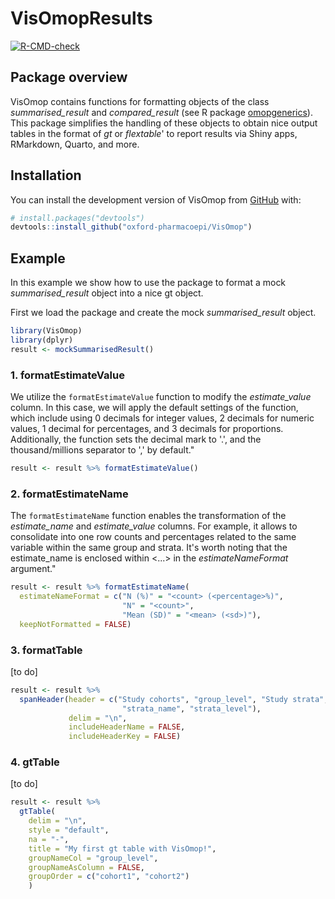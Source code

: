 # VisOmopResults

<!-- badges: start -->

[![R-CMD-check](https://github.com/catalamarti/gtSummarisedResult/actions/workflows/R-CMD-check.yaml/badge.svg)](https://github.com/catalamarti/gtSummarisedResult/actions/workflows/R-CMD-check.yaml)
<!-- badges: end -->

## Package overview

VisOmop contains functions for formatting objects of the class *summarised_result* and *compared_result* (see R package [omopgenerics](https://cran.r-project.org/web/packages/omopgenerics/index.html)). This package simplifies the handling of these objects to obtain nice output tables in the format of *gt* or *flextable*' to report results via Shiny apps, RMarkdown, Quarto, and more.


## Installation

You can install the development version of VisOmop from
[GitHub](https://github.com/) with:

``` r
# install.packages("devtools")
devtools::install_github("oxford-pharmacoepi/VisOmop")
```

## Example

In this example we show how to use the package to format a mock *summarised_result* object into a nice gt object.

First we load the package and create the mock *summarised_result* object.

``` r
library(VisOmop)
library(dplyr)
result <- mockSummarisedResult()
```

### 1. formatEstimateValue
We utilize the `formatEstimateValue` function to modify the *estimate_value* column. In this case, we will apply the default settings of the function, which include using 0 decimals for integer values, 2 decimals for numeric values, 1 decimal for percentages, and 3 decimals for proportions. Additionally, the function sets the decimal mark to '.', and the thousand/millions separator to ',' by default."

``` r
result <- result %>% formatEstimateValue()
```

### 2. formatEstimateName
The `formatEstimateName` function enables the transformation of the *estimate_name* and *estimate_value* columns. For example, it allows to consolidate into one row counts and percentages related to the same variable within the same group and strata. It's worth noting that the estimate_name is enclosed within <...> in the *estimateNameFormat* argument."
``` r
result <- result %>% formatEstimateName(
  estimateNameFormat = c("N (%)" = "<count> (<percentage>%)",
                         "N" = "<count>",
                         "Mean (SD)" = "<mean> (<sd>)"),
  keepNotFormatted = FALSE)
```

### 3. formatTable
[to do]
``` r
result <- result %>%
  spanHeader(header = c("Study cohorts", "group_level", "Study strata",
                         "strata_name", "strata_level"),
             delim = "\n", 
             includeHeaderName = FALSE,
             includeHeaderKey = FALSE)
```

### 4. gtTable
[to do]
``` r
result <- result %>%
  gtTable(
    delim = "\n",
    style = "default",
    na = "-",
    title = "My first gt table with VisOmop!",
    groupNameCol = "group_level",
    groupNameAsColumn = FALSE,
    groupOrder = c("cohort1", "cohort2")
    )
```
